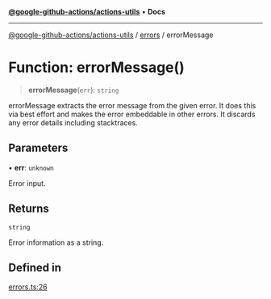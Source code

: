 [**@google-github-actions/actions-utils**](../../README.md) • **Docs**

***

[@google-github-actions/actions-utils](../../modules.md) / [errors](../README.md) / errorMessage

# Function: errorMessage()

> **errorMessage**(`err`): `string`

errorMessage extracts the error message from the given error. It does this
via best effort and makes the error embeddable in other errors. It discards
any error details including stacktraces.

## Parameters

• **err**: `unknown`

Error input.

## Returns

`string`

Error information as a string.

## Defined in

[errors.ts:26](https://github.com/google-github-actions/actions-utils/blob/main/src/errors.ts#L26)
